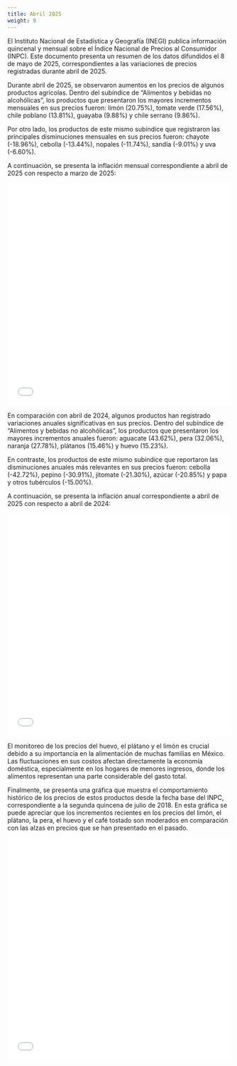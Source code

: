```yaml
---
title: Abril 2025
weight: 9
---
```


El Instituto Nacional de Estadística y Geografía (INEGI) publica información quincenal y mensual sobre el Índice Nacional de Precios al Consumidor (INPC). Este documento presenta un resumen de los datos difundidos el 8 de mayo de 2025, correspondientes a las variaciones de precios registradas durante abril de 2025.

Durante abril de 2025, se observaron aumentos en los precios de algunos productos agrícolas. Dentro del subíndice de “Alimentos y bebidas no alcohólicas”, los productos que presentaron los mayores incrementos mensuales en sus precios fueron: limón (20.75%), tomate verde (17.56%), chile poblano (13.81%), guayaba (9.88%) y chile serrano (9.86%).

Por otro lado, los productos de este mismo subíndice que registraron las principales disminuciones mensuales en sus precios fueron: chayote (-18.96%), cebolla (-13.44%), nopales (-11.74%), sandía (-9.01%) y uva (-6.60%). 

A continuación, se presenta la inflación mensual correspondiente a abril de 2025 con respecto a marzo de 2025:

<iframe src="/treemap_inpc_mensual_mar25.html" width="100%" height="500" style="border:none;"></iframe>

En comparación con abril de 2024, algunos productos han registrado variaciones anuales significativas en sus precios. Dentro del subíndice de “Alimentos y bebidas no alcohólicas”, los productos que presentaron los mayores incrementos anuales fueron: aguacate (43.62%), pera (32.06%), naranja (27.78%), plátanos (15.46%) y huevo (15.23%). 

En contraste, los productos de este mismo subíndice que reportaron las disminuciones anuales más relevantes en sus precios fueron: cebolla (-42.72%), pepino (-30.91%), jitomate (-21.30%), azúcar (-20.85%) y papa y otros tubérculos (-15.00%). 

A continuación, se presenta la inflación anual correspondiente a abril de 2025 con respecto a abril de 2024:

<iframe src="/treemap_inpc_anual_mar25.html" width="100%" height="500" style="border:none;"></iframe>

El monitoreo de los precios del huevo, el plátano y el limón es crucial debido a su importancia en la alimentación de muchas familias en México. Las fluctuaciones en sus costos afectan directamente la economía doméstica, especialmente en los hogares de menores ingresos, donde los alimentos representan una parte considerable del gasto total.

Finalmente, se presenta una gráfica que muestra el comportamiento histórico de los precios de estos productos desde la fecha base del INPC, correspondiente a la segunda quincena de julio de 2018. En esta gráfica se puede apreciar que los incrementos recientes en los precios del limón, el plátano, la pera, el huevo y el café tostado son moderados en comparación con las alzas en precios que se han presentado en el pasado.

<iframe src="/linesmar2025.html" width="100%" height="500" style="border:none;"></iframe>

